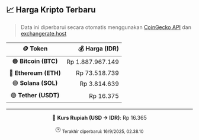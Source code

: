 

<!-- HARGA_KRIPTO -->
## 📈 Harga Kripto Terbaru

> Data ini diperbarui secara otomatis menggunakan [CoinGecko API](https://www.coingecko.com/) dan [exchangerate.host](https://exchangerate.host/)

<div align="center">

| 🪙 Token | 💰 Harga (IDR) |
|:------:|---------------:|
| 🟠 **Bitcoin (BTC)**   | Rp 1.887.967.149 |
| 🔵 **Ethereum (ETH)**  | Rp 73.518.739 |
| 🟣 **Solana (SOL)**    | Rp 3.814.639 |
| 🟢 **Tether (USDT)**   | Rp 16.375 |

---

💱 **Kurs Rupiah (USD → IDR)**: Rp 16.365

🕒 <sub>Terakhir diperbarui: 16/9/2025, 02.38.10</sub>

</div>
<!-- /HARGA_KRIPTO -->